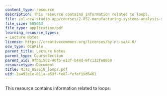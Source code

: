 ```yaml
---
content_type: resource
description: This resource contains information related to loops.
file: /ol-ocw-studio-app/courses/2-852-manufacturing-systems-analysis-spring-2010/2a492e1e011aa53ffe87fefef19d6461_MIT2_852S10_loops.pdf
file_size: 505053
file_type: application/pdf
learning_resource_types:
- Lecture Notes
license: https://creativecommons.org/licenses/by-nc-sa/4.0/
ocw_type: OCWFile
parent_title: Lecture Notes
parent_type: CourseSection
parent_uid: 9fba1582-40f5-e13f-b44d-9fc132fe86b0
resourcetype: Document
title: MIT2_852S10_loops.pdf
uid: 2a492e1e-011a-a53f-fe87-fefef19d6461
---
```

This resource contains information related to loops.